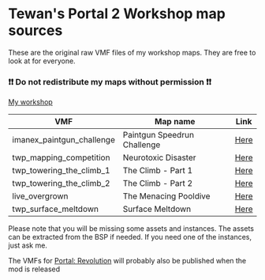 # Tewan's Portal 2 Workshop map sources
These are the original raw VMF files of my workshop maps. They are free to look at for everyone. 

### ❗❗ Do not redistribute my maps without permission ❗❗

[My workshop](https://steamcommunity.com/id/tewanxd/myworkshopfiles/)

| VMF | Map name | Link |
| --- | --- | --- |
| imanex_paintgun_challenge | Paintgun Speedrun Challenge | [Here](https://steamcommunity.com/sharedfiles/filedetails/?id=1537908866) |
| twp_mapping_competition | Neurotoxic Disaster | [Here](https://steamcommunity.com/sharedfiles/filedetails/?id=1596134162) |
| twp_towering_the_climb_1 | The Climb - Part 1 | [Here](https://steamcommunity.com/sharedfiles/filedetails/?id=1950795677) |
| twp_towering_the_climb_2 | The Climb - Part 2 | [Here](https://steamcommunity.com/sharedfiles/filedetails/?id=1950797293) |
| live_overgrown | The Menacing Pooldive | [Here](https://steamcommunity.com/sharedfiles/filedetails/?id=2003752327) |
| twp_surface_meltdown | Surface Meltdown | [Here](https://steamcommunity.com/sharedfiles/filedetails/?id=2193642857) |

Please note that you will be missing some assets and instances. The assets can be extracted from the BSP if needed. If you need one of the instances, just ask me.

The VMFs for [Portal: Revolution](https://discord.gg/zrSVsM7) will probably also be published when the mod is released
